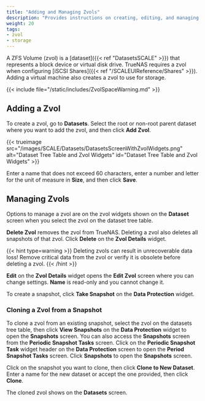 ```yaml
---
title: "Adding and Managing Zvols"
description: "Provides instructions on creating, editing, and managing zvols."
weight: 20
tags: 
- zvol
- storage
---
```


A ZFS Volume (zvol) is a [dataset]({{< ref "DatasetsSCALE" >}}) that represents a block device or virtual disk drive.
TrueNAS requires a zvol when configuring [iSCSI Shares]({{< ref "/SCALEUIReference/Shares" >}}).
Adding a virtual machine also creates a zvol to use for storage.

{{< include file="/static/includes/ZvolSpaceWarning.md" >}}

## Adding a Zvol

To create a zvol, go to **Datasets**.
Select the root or non-root parent dataset where you want to add the zvol, and then click **Add Zvol**.

{{< trueimage src="/images/SCALE/Datasets/DatasetsScreenWithZvolWidgets.png" alt="Dataset Tree Table and Zvol Widgets" id="Dataset Tree Table and Zvol Widgets" >}}

Enter a name that does not exceed 60 characters, enter a number and letter for the unit of measure in **Size**, and then click **Save**.

## Managing Zvols

Options to manage a zvol are on the zvol widgets shown on the **Dataset** screen when you select the zvol on the dataset tree table.

**Delete Zvol** removes the zvol from TrueNAS.
Deleting a zvol also deletes all snapshots of that zvol. Click **Delete** on the **Zvol Details** widget.

{{< hint type=warning >}}
Deleting zvols can result in unrecoverable data loss!
Remove critical data from the zvol or verify it is obsolete before deleting a zvol.
{{< /hint >}}

**Edit** on the **Zvol Details** widget opens the **Edit Zvol** screen where you can change settings. **Name** is read-only and you cannot change it.

To create a snapshot, click **Take Snapshot** on the **Data Protection** widget.

### Cloning a Zvol from a Snapshot

To clone a zvol from an existing snapshot, select the zvol on the datasets tree table, then click **View Snapshots** on the **Data Protection** widget to open the **Snapshots** screen.
You can also access the **Snapshots** screen from the **Periodic Snapshot Tasks** screen. Click on the **Periodic Snapshot Task** widget header on the **Data Protection** screen to open the **Period Snapshot Tasks** screen.
Click **Snapshots** to open the **Snapshots** screen.

Click on the snapshot you want to clone, then click **Clone to New Dataset**.
Enter a name for the new dataset or accept the one provided, then click **Clone**.

The cloned zvol shows on the **Datasets** screen.

